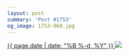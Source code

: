 ```yaml
---
layout: post
summary: 'Post #1753'
og_image: 1753-960.jpg
---
```


<p>
 <time>
  <a href="/1753">
   {{ page.date | date: "%B %-d, %Y" }}
  </a>
 </time>
 <a href="/1753">
  <img data-taken="2/21/2023" sizes="(min-width: 700px) 50vw, calc(100vw - 2rem)" src="{{ site.assets_url }}/1753-480.jpg" srcset="{{ site.assets_url }}/1753-240.jpg 240w, {{ site.assets_url }}/1753-480.jpg 480w, {{ site.assets_url }}/1753-720.jpg 720w, {{ site.assets_url }}/1753-960.jpg 960w"/>
 </a>
</p>
